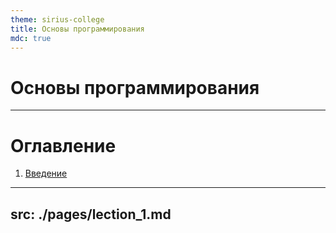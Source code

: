 ```yaml
---
theme: sirius-college
title: Основы программирования
mdc: true
---
```


# Основы программирования

---

# Оглавление

1. [Введение](/3)

---
src: ./pages/lection_1.md
---
